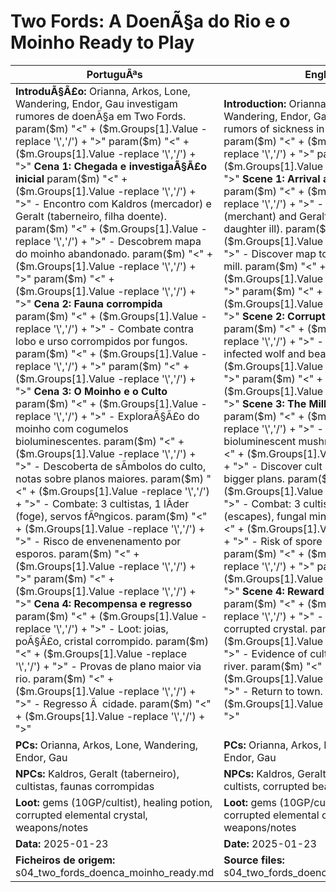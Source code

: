 ﻿# Two Fords: A DoenÃ§a do Rio e o Moinho  Ready to Play

| PortuguÃªs | English |
|-----------|---------|
| **IntroduÃ§Ã£o:** Orianna, Arkos, Lone, Wandering, Endor, Gau investigam rumores de doenÃ§a em Two Fords. param($m) "<" + ($m.Groups[1].Value -replace '\\','/') + ">"  param($m) "<" + ($m.Groups[1].Value -replace '\\','/') + ">" **Cena 1: Chegada e investigaÃ§Ã£o inicial** param($m) "<" + ($m.Groups[1].Value -replace '\\','/') + ">" - Encontro com Kaldros (mercador) e Geralt (taberneiro, filha doente). param($m) "<" + ($m.Groups[1].Value -replace '\\','/') + ">" - Descobrem mapa do moinho abandonado. param($m) "<" + ($m.Groups[1].Value -replace '\\','/') + ">"  param($m) "<" + ($m.Groups[1].Value -replace '\\','/') + ">" **Cena 2: Fauna corrompida** param($m) "<" + ($m.Groups[1].Value -replace '\\','/') + ">" - Combate contra lobo e urso corrompidos por fungos. param($m) "<" + ($m.Groups[1].Value -replace '\\','/') + ">"  param($m) "<" + ($m.Groups[1].Value -replace '\\','/') + ">" **Cena 3: O Moinho e o Culto** param($m) "<" + ($m.Groups[1].Value -replace '\\','/') + ">" - ExploraÃ§Ã£o do moinho com cogumelos bioluminescentes. param($m) "<" + ($m.Groups[1].Value -replace '\\','/') + ">" - Descoberta de sÃ­mbolos do culto, notas sobre planos maiores. param($m) "<" + ($m.Groups[1].Value -replace '\\','/') + ">" - Combate: 3 cultistas, 1 lÃ­der (foge), servos fÃºngicos. param($m) "<" + ($m.Groups[1].Value -replace '\\','/') + ">" - Risco de envenenamento por esporos. param($m) "<" + ($m.Groups[1].Value -replace '\\','/') + ">"  param($m) "<" + ($m.Groups[1].Value -replace '\\','/') + ">" **Cena 4: Recompensa e regresso** param($m) "<" + ($m.Groups[1].Value -replace '\\','/') + ">" - Loot: joias, poÃ§Ã£o, cristal corrompido. param($m) "<" + ($m.Groups[1].Value -replace '\\','/') + ">" - Provas de plano maior via rio. param($m) "<" + ($m.Groups[1].Value -replace '\\','/') + ">" - Regresso Ã  cidade. param($m) "<" + ($m.Groups[1].Value -replace '\\','/') + ">"  | **Introduction:** Orianna, Arkos, Lone, Wandering, Endor, Gau investigate rumors of sickness in Two Fords. param($m) "<" + ($m.Groups[1].Value -replace '\\','/') + ">"  param($m) "<" + ($m.Groups[1].Value -replace '\\','/') + ">" **Scene 1: Arrival and investigation** param($m) "<" + ($m.Groups[1].Value -replace '\\','/') + ">" - Meet Kaldros (merchant) and Geralt (innkeeper, daughter ill). param($m) "<" + ($m.Groups[1].Value -replace '\\','/') + ">" - Discover map to the abandoned mill. param($m) "<" + ($m.Groups[1].Value -replace '\\','/') + ">"  param($m) "<" + ($m.Groups[1].Value -replace '\\','/') + ">" **Scene 2: Corrupted fauna** param($m) "<" + ($m.Groups[1].Value -replace '\\','/') + ">" - Fight with fungus-infected wolf and bear. param($m) "<" + ($m.Groups[1].Value -replace '\\','/') + ">"  param($m) "<" + ($m.Groups[1].Value -replace '\\','/') + ">" **Scene 3: The Mill and the Cult** param($m) "<" + ($m.Groups[1].Value -replace '\\','/') + ">" - Explore mill with bioluminescent mushrooms. param($m) "<" + ($m.Groups[1].Value -replace '\\','/') + ">" - Discover cult symbols, notes on bigger plans. param($m) "<" + ($m.Groups[1].Value -replace '\\','/') + ">" - Combat: 3 cultists, 1 leader (escapes), fungal minions. param($m) "<" + ($m.Groups[1].Value -replace '\\','/') + ">" - Risk of spore poisoning. param($m) "<" + ($m.Groups[1].Value -replace '\\','/') + ">"  param($m) "<" + ($m.Groups[1].Value -replace '\\','/') + ">" **Scene 4: Reward and return** param($m) "<" + ($m.Groups[1].Value -replace '\\','/') + ">" - Loot: gems, potion, corrupted crystal. param($m) "<" + ($m.Groups[1].Value -replace '\\','/') + ">" - Evidence of cult's bigger plan via river. param($m) "<" + ($m.Groups[1].Value -replace '\\','/') + ">" - Return to town. param($m) "<" + ($m.Groups[1].Value -replace '\\','/') + ">"  |
| **PCs:** Orianna, Arkos, Lone, Wandering, Endor, Gau | **PCs:** Orianna, Arkos, Lone, Wandering, Endor, Gau |
| **NPCs:** Kaldros, Geralt (taberneiro), cultistas, faunas corrompidas | **NPCs:** Kaldros, Geralt (innkeeper), cultists, corrupted beasts |
| **Loot:** gems (10GP/cultist), healing potion, corrupted elemental crystal, weapons/notes | **Loot:** gems (10GP/cultist), healing potion, corrupted elemental crystal, weapons/notes |
| **Data:** 2025-01-23 | **Date:** 2025-01-23 |
| **Ficheiros de origem:** s04_two_fords_doenca_moinho_ready.md | **Source files:** s04_two_fords_doenca_moinho_ready.md |

























